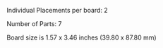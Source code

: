 Individual Placements per board: 2

Number of Parts: 7


Board size is 1.57 x 3.46 inches (39.80 x 87.80 mm)

